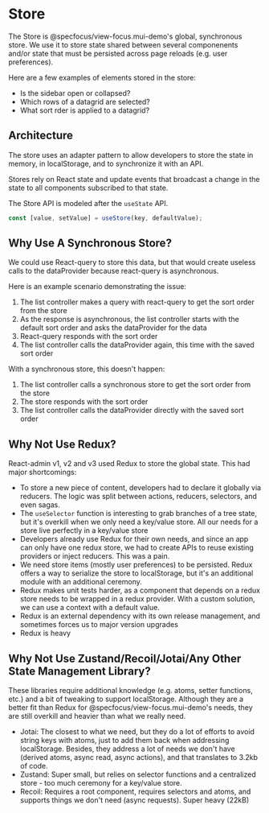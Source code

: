 # Store

The Store is @specfocus/view-focus.mui-demo's global, synchronous store. We use it to store state shared between several componenents and/or state that must be persisted across page reloads (e.g. user preferences).

Here are a few examples of elements stored in the store:

- Is the sidebar open or collapsed?
- Which rows of a datagrid are selected?
- What sort rder is applied to a datagrid?

## Architecture

The store uses an adapter pattern to allow developers to store the state in memory, in localStorage, and to synchronize it with an API.

Stores rely on React state and update events that broadcast a change in the state to all components subscribed to that state.

The Store API is modeled after the `useState` API.

```jsx
const [value, setValue] = useStore(key, defaultValue);
```

## Why Use A Synchronous Store?

We could use React-query to store this data, but that would create useless calls to the dataProvider because react-query is asynchronous.

Here is an example scenario demonstrating the issue:

1. The list controller makes a query with react-query to get the sort order from the store
2. As the response is asynchronous, the list controller starts with the default sort order and asks the dataProvider for the data
3. React-query responds with the sort order
4. The list controller calls the dataProvider again, this time with the saved sort order

With a synchronous store, this doesn't happen:

1. The list controller calls a synchronous store to get the sort order from the store
2. The store responds with the sort order
3. The list controller calls the dataProvider directly with the saved sort order

## Why Not Use Redux?

React-admin v1, v2 and v3 used Redux to store the global state. This had major shortcomings:

- To store a new piece of content, developers had to declare it globally via reducers. The logic was split between actions, reducers, selectors, and even sagas.
- The `useSelector` function is interesting to grab branches of a tree state, but it's overkill when we only need a key/value store. All our needs for a store live perfectly in a key/value store
- Developers already use Redux for their own needs, and since an app can only have one redux store, we had to create APIs to reuse existing providers or inject reducers. This was a pain.
- We need store items (mostly user preferences) to be persisted. Redux offers a way to serialize the store to localStorage, but it's an additional module with an additional ceremony.
- Redux makes unit tests harder, as a component that depends on a redux store needs to be wrapped in a redux provider. With a custom solution, we can use a context with a default value.
- Redux is an external dependency with its own release management, and sometimes forces us to major version upgrades
- Redux is heavy

## Why Not Use Zustand/Recoil/Jotai/Any Other State Management Library?

These libraries require additional knowledge (e.g. atoms, setter functions, etc.) and a bit of tweaking to support localStorage. Although they are a better fit than Redux for @specfocus/view-focus.mui-demo's needs, they are still overkill and heavier than what we really need.

- Jotai: The closest to what we need, but they do a lot of efforts to avoid string keys with atoms, just to add them back when addressing localStorage. Besides, they address a lot of needs we don't have (derived atoms, async read, async actions), and that translates to 3.2kb of code.
- Zustand: Super small, but relies on selector functions and a centralized store - too much ceremony for a key/value store.
- Recoil: Requires a root component, requires selectors and atoms, and supports things we don't need (async requests). Super heavy (22kB)
